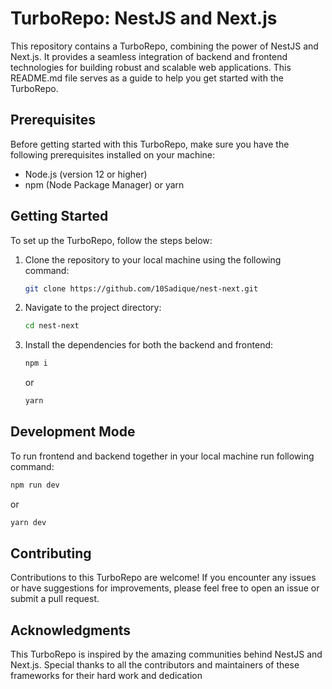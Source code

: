 # TurboRepo: NestJS and Next.js

This repository contains a TurboRepo, combining the power of NestJS and Next.js. It provides a seamless integration of backend and frontend technologies for building robust and scalable web applications. This README.md file serves as a guide to help you get started with the TurboRepo.

## Prerequisites

Before getting started with this TurboRepo, make sure you have the following prerequisites installed on your machine:

-   Node.js (version 12 or higher)
-   npm (Node Package Manager) or yarn

## Getting Started

To set up the TurboRepo, follow the steps below:

1. Clone the repository to your local machine using the following command:

    ```bash
    git clone https://github.com/10Sadique/nest-next.git
    ```

2. Navigate to the project directory:

    ```bash
    cd nest-next
    ```

3. Install the dependencies for both the backend and frontend:

    ```bash
    npm i
    ```

    or

    ```bash
    yarn
    ```

## Development Mode

To run frontend and backend together in your local machine run following command:

```bash
npm run dev
```

or

```bash
yarn dev
```

## Contributing

Contributions to this TurboRepo are welcome! If you encounter any issues or have suggestions for improvements, please feel free to open an issue or submit a pull request.

## Acknowledgments

This TurboRepo is inspired by the amazing communities behind NestJS and Next.js. Special thanks to all the contributors and maintainers of these frameworks for their hard work and dedication
